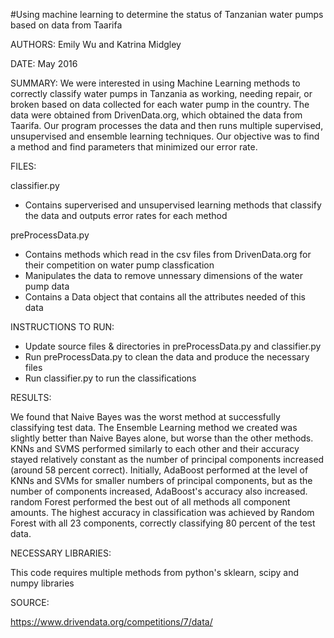 #Using machine learning to determine the status of Tanzanian water pumps based on data from Taarifa

AUTHORS: Emily Wu and Katrina Midgley 

DATE: May 2016

SUMMARY:
We were interested in using Machine Learning methods to correctly classify
water pumps in Tanzania as working, needing repair, or broken based on data
collected for each water pump in the country. The data were obtained from 
DrivenData.org, which obtained the data from Taarifa. Our program
processes the data and then runs multiple supervised, unsupervised and ensemble
learning techniques. Our objective was to find a method and find parameters that 
minimized our error rate.

FILES:

classifier.py
- Contains superverised and unsupervised learning methods that classify the 
  data and outputs error rates for each method

preProcessData.py
- Contains methods which read in the csv files from DrivenData.org for their
  competition on water pump classfication
- Manipulates the data to remove unnessary dimensions of the water pump data
- Contains a Data object that contains all the attributes needed of this data

INSTRUCTIONS TO RUN:
- Update source files & directories in preProcessData.py and classifier.py
- Run preProcessData.py to clean the data and produce the necessary files
- Run classifier.py to run the classifications

RESULTS:

We found that Naive Bayes was the worst method at successfully classifying test data.
The Ensemble Learning method we created was slightly better than Naive Bayes alone, 
but worse than the other methods. KNNs and SVMS performed similarly to each other and
their accuracy stayed relatively constant as the number of principal components 
increased (around 58 percent correct). Initially, AdaBoost performed at the level of
KNNs and SVMs for smaller numbers of principal components, but as the number of 
components increased, AdaBoost's accuracy also increased. random Forest performed
the best out of all methods all component amounts. The highest accuracy in classification was achieved by Random Forest with all 23 components, correctly classifying 80 percent of the test data. 

NECESSARY LIBRARIES:

This code requires multiple methods from python's sklearn, scipy and numpy libraries

SOURCE:

https://www.drivendata.org/competitions/7/data/


